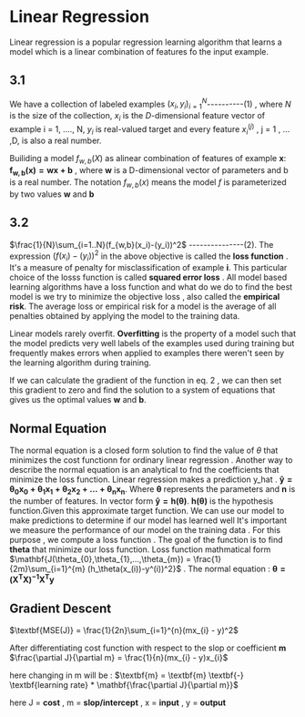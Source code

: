 # Linear Regression

Linear regression is a popular regression learning algorithm that learns a model which is a linear combination of features fo the input example.

## 3.1

We have a collection of labeled examples ${(x_i , y_i)}_{i=1}^{N}$----------(1) , where $N$ is the size of the collection, ${x_i}$ is the $D$-dimensional
feature vector of example i = 1, ...., N, ${y_i}$ is real-valued target and every feature ${x_i}^{(j)}$ , j = 1 , ... ,D, is also a real
number.

Builiding a model $f_{w,b}(X)$ as alinear combination of features of example $\mathbf{x}$: $\mathbf{f_{w,b}(x) = wx + b}$ , where $\mathbf{w}$ is
a D-dimensional vector of parameters and b is  a real number. The notation $f_{w,b}(x)$ means the model $f$ is parameterized by two values
$\mathbf{w}$ and $\mathbf{b}$

## 3.2
$\frac{1}{N}\sum_{i=1..N}(f_{w,b}(x_i)-(y_i))^2$ ---------------(2).
The expression $(f(x_i) - (y_i))^2$ in the above objective is called the $\textbf{loss function}$ . It's a measure of penalty for misclassification of
example $\mathbf{i}$. This particular choice of the losss function is called $\textbf{squared error loss}$ . All model based learning algorithms
have a loss function and what do we do to find the best model is we try to minimize the objective loss , also called the $\textbf{empirical risk}$.
The average loss or empirical risk for a model is the average of all penalties obtained by applying the model to the training data.

Linear models rarely overfit. $\textbf{Overfitting}$ is the property of a model such that the model predicts very well labels of the examples used
during training but frequently makes errors when applied to examples there weren't seen by the learning algorithm during training.

If we can calculate the gradient of the function in eq. 2 , we can then set this gradient to zero and find the solution to a system of equations that
gives us the optimal values $\mathbf{w}$ and $\mathbf{b}$.

## Normal Equation

The normal equation is a closed form solution to find the value of $\theta$ that minimizes the cost functionn for ordinary linear
regression . Another way to describe the normal equation is an analytical to fnd the coefficients that minimize the loss
function. Linear regression makes a prediction y_hat . $\mathbf{\hat{y} = \theta_{0}x_{0} + \theta_{1}x_{1} + \theta_{2}x_{2} +...+\theta_{n}x_{n}}$.
Where $\mathbf{\theta}$ represents the parameters and $\mathbf{n}$ is the number of features. In vector form $\mathbf{\hat{y}= h(\theta)}$.
$\mathbf{h(\theta)}$ is the hypothesis function.Given this approximate target function. We can use our model to make predictions to determine if our model has learned well
It's important we measure the performance of our model on the training data . For this purpose , we compute a loss function . The goal of the function
is to find $\mathbf{theta}$ that minimize our loss function. Loss function mathmatical form $\mathbf{J(\theta_{0},\theta_{1},...,\theta_{m}) = \frac{1}{2m}\sum_{i=1}^{m}
(h_\theta(x_(i))-y^(i))^2}$  . The  normal equation : $\mathbf{\theta = (X^{T}X)^{-1}X^{T}y}$

## Gradient Descent

$\textbf{MSE(J)} = \frac{1}{2n}\sum_{i=1}^{n}(mx_{i} - y)^2$






After differentiating cost function with respect to the slop or coefficient $\textbf{m}$
$\frac{\partial J}{\partial m} = \frac{1}{n}(mx_{i} - y)x_{i}$

here changing in m will be : $\textbf{m} = \textbf{m} \textbf{-} \textbf{learning rate} * \mathbf{\frac{\partial J}{\partial m}}$

here J = $\textbf{cost}$ , m = $\textbf{slop/intercept}$ , x = $\textbf{input}$ , y = $\textbf{output}$
